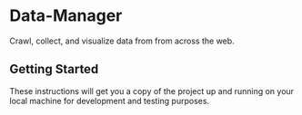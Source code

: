 # Data-Manager
Crawl, collect, and visualize data from from across the web.

## Getting Started
These instructions will get you a copy of the project up and running on your local machine for development and testing purposes.
